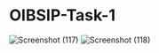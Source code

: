 # OIBSIP-Task-1

![Screenshot (117)](https://github.com/Parthibkumardas/OIBSIP-Task-1/assets/152476628/2cfbdd0d-22aa-4bef-bb7a-3285168e1b4a)
![Screenshot (118)](https://github.com/Parthibkumardas/OIBSIP-Task-1/assets/152476628/48fd7d56-4b4a-4fbd-91e8-9c2d539e3a25)

